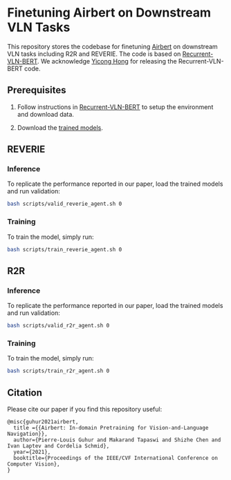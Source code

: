 # Finetuning Airbert on Downstream VLN Tasks

This repository stores the codebase for finetuning [Airbert](https://github.com/airbert-vln/airbert) on downstream VLN tasks including R2R and REVERIE. The code is based on [Recurrent-VLN-BERT](https://github.com/YicongHong/Recurrent-VLN-BERT). We acknowledge [Yicong Hong](https://github.com/YicongHong) for releasing the Recurrent-VLN-BERT code.

## Prerequisites

1. Follow instructions in [Recurrent-VLN-BERT](https://github.com/YicongHong/Recurrent-VLN-BERT#prerequisites) to setup the environment and download data.

2. Download the [trained models](https://drive.google.com/drive/folders/14WKuF80E9tvHJMymNxDbbGdtFbezCmR3?usp=sharing).

## REVERIE 

### Inference
To replicate the performance reported in our paper, load the trained models and run validation:
```bash
bash scripts/valid_reverie_agent.sh 0
```

### Training
To train the model, simply run:
```bash
bash scripts/train_reverie_agent.sh 0
```

## R2R
### Inference
To replicate the performance reported in our paper, load the trained models and run validation:
```bash
bash scripts/valid_r2r_agent.sh 0
```

### Training
To train the model, simply run:
```bash
bash scripts/train_r2r_agent.sh 0
```

## Citation
Please cite our paper if you find this repository useful:
```
@misc{guhur2021airbert,
  title ={{Airbert: In-domain Pretraining for Vision-and-Language Navigation}},
  author={Pierre-Louis Guhur and Makarand Tapaswi and Shizhe Chen and Ivan Laptev and Cordelia Schmid},
  year={2021},
  booktitle={Proceedings of the IEEE/CVF International Conference on Computer Vision},
}
```
